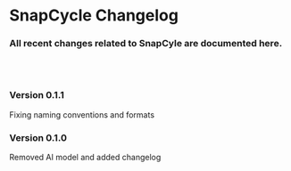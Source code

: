 # SnapCycle Changelog
### All recent changes related to SnapCyle are documented here.
<br></br>

### **Version 0.1.1**
Fixing naming conventions and formats

### **Version 0.1.0**
Removed AI model and added changelog


